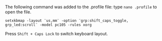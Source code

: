 The following command was added to the .profile file:
type ```nano .profile``` to open the file.

``` setxkbmap -layout ¨us,mm¨ -option ¨grp:shift_caps_toggle, grp_led:scroll¨ -model pc105 -rules xorg ```

Press ``` Shift + Caps Lock ``` to switch keyboard layout.


